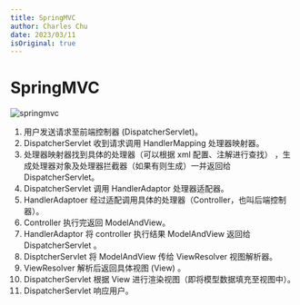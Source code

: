 ```yaml
---
title: SpringMVC
author: Charles Chu
date: 2023/03/11
isOriginal: true
---
```


# SpringMVC

![springmvc](/public/java/spring/springMvc.png)

1. 用户发送请求至前端控制器 (DispatcherServlet)。
2. DispatcherServlet 收到请求调用 HandlerMapping 处理器映射器。
3. 处理器映射器找到具体的处理器（可以根据 xml 配置、注解进行查找） ，生成处理器对象及处理器拦截器（如果有则生成）一并返回给 DispatcherServlet。
4. DispatcherServlet 调用 HandlerAdaptor 处理器适配器。
5. HandlerAdaptoer 经过适配调用具体的处理器（Controller，也叫后端控制器）。
6. Controller 执行完返回 ModelAndView。
7. HandlerAdaptor 将 controller 执行结果 ModelAndView 返回给 DispatcherServlet 。
8. DisptcherServlet 将 ModelAndView 传给 ViewResolver 视图解析器。
9. ViewResolver 解析后返回具体视图 (View) 。
10. DispatcherServlet 根据 View 进行渲染视图（即将模型数据填充至视图中）。
11. DispatcherServlet 响应用户。
